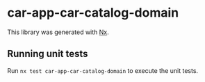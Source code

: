 # car-app-car-catalog-domain

This library was generated with [Nx](https://nx.dev).

## Running unit tests

Run `nx test car-app-car-catalog-domain` to execute the unit tests.
